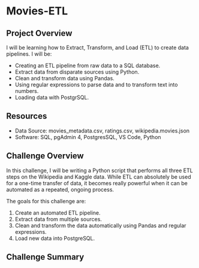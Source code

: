 # Movies-ETL

## Project Overview
I will be learning how to Extract, Transform, and Load (ETL) to create data pipelines. I will be:
  - Creating an ETL pipeline from raw data to a SQL database.
  - Extract data from disparate sources using Python.
  - Clean and transform data using Pandas.
  - Using regular expressions to parse data and to transform text into numbers.
  - Loading data with PostgrSQL.

## Resources
- Data Source: movies_metadata.csv, ratings.csv, wikipedia.movies.json
- Software: SQL, pgAdmin 4, PostgresSQL, VS Code, Python

## Challenge Overview
In this challenge, I will be writing a Python script that performs all three ETL steps on the Wikipedia and Kaggle data. While ETL can absolutely be used for a one-time transfer of data, it becomes really powerful when it can be automated as a repeated, ongoing process.

The goals for this challenge are:
  1. Create an automated ETL pipeline.
  2. Extract data from multiple sources.
  3. Clean and transform the data automatically using Pandas and regular expressions.
  4. Load new data into PostgreSQL.

## Challenge Summary
